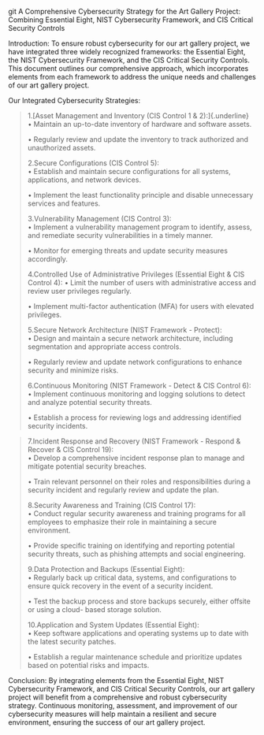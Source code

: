 git A Comprehensive Cybersecurity Strategy for the Art Gallery Project:
Combining Essential Eight, NIST Cybersecurity Framework, and CIS
Critical Security Controls

Introduction: To ensure robust cybersecurity for our art gallery
project, we have integrated three widely recognized frameworks: the
Essential Eight, the NIST Cybersecurity Framework, and the CIS Critical
Security Controls. This document outlines our comprehensive approach,
which incorporates elements from each framework to address the unique
needs and challenges of our art gallery project.

Our Integrated Cybersecurity Strategies:

> 1.[Asset Management and Inventory (CIS Control 1 & 2):]{.underline}\
> • Maintain an up-to-date inventory of hardware and software assets.
>
> • Regularly review and update the inventory to track authorized and
> unauthorized assets.
>
> 2.Secure Configurations (CIS Control 5):\
> • Establish and maintain secure configurations for all systems,
> applications, and network devices.
>
> • Implement the least functionality principle and disable unnecessary
> services and features.
>
> 3.Vulnerability Management (CIS Control 3):\
> • Implement a vulnerability management program to identify, assess,
> and remediate security vulnerabilities in a timely manner.
>
> • Monitor for emerging threats and update security measures
> accordingly.
>
> 4.Controlled Use of Administrative Privileges (Essential Eight & CIS
> Control 4): • Limit the number of users with administrative access and
> review user privileges regularly.
>
> • Implement multi-factor authentication (MFA) for users with elevated
> privileges.
>
> 5.Secure Network Architecture (NIST Framework - Protect):\
> • Design and maintain a secure network architecture, including
> segmentation and appropriate access controls.
>
> • Regularly review and update network configurations to enhance
> security and minimize risks.
>
> 6.Continuous Monitoring (NIST Framework - Detect & CIS Control 6):\
> • Implement continuous monitoring and logging solutions to detect and
> analyze potential security threats.
>
> • Establish a process for reviewing logs and addressing identified
> security incidents.

> 7.Incident Response and Recovery (NIST Framework - Respond & Recover &
> CIS Control 19):\
> • Develop a comprehensive incident response plan to manage and
> mitigate potential security breaches.
>
> • Train relevant personnel on their roles and responsibilities during
> a security incident and regularly review and update the plan.
>
> 8.Security Awareness and Training (CIS Control 17):\
> • Conduct regular security awareness and training programs for all
> employees to emphasize their role in maintaining a secure environment.
>
> • Provide specific training on identifying and reporting potential
> security threats, such as phishing attempts and social engineering.
>
> 9.Data Protection and Backups (Essential Eight):\
> • Regularly back up critical data, systems, and configurations to
> ensure quick recovery in the event of a security incident.
>
> • Test the backup process and store backups securely, either offsite
> or using a cloud- based storage solution.
>
> 10.Application and System Updates (Essential Eight):\
> • Keep software applications and operating systems up to date with the
> latest security patches.
>
> • Establish a regular maintenance schedule and prioritize updates
> based on potential risks and impacts.

Conclusion: By integrating elements from the Essential Eight, NIST
Cybersecurity Framework, and CIS Critical Security Controls, our art
gallery project will benefit from a comprehensive and robust
cybersecurity strategy. Continuous monitoring, assessment, and
improvement of our cybersecurity measures will help maintain a resilient
and secure environment, ensuring the success of our art gallery project.



